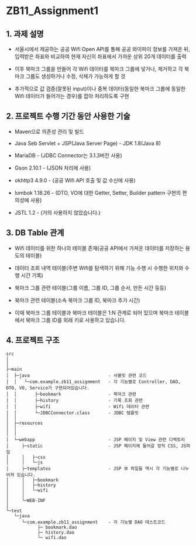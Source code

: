 # ZB11_Assignment1

## 1. 과제 설명

- 서울시에서 제공하는 공공 Wifi Open API를 통해 공공 와이파이 정보를 가져온 뒤, 입력받은 좌표와 비교하여 현재 자신의 좌표에서 가까운 상위 20개 데이터를 출력


- 이후 북마크 그룹을 만들어 각 Wifi 데이터를 북마크 그룹에 넣거나, 제거하고 각 북마크 그룹도 생성하거나 수정, 삭제가 가능하게 할 것


- 추가적으로 값 검증(잘못된 input)이나 중복 데이터(동일한 북마크 그룹에 동일한 Wifi 데이터가 들어가는 경우)를 잡아 처리하도록 구현



## 2. 프로젝트 수행 기간 동안 사용한 기술

- Maven으로 의존성 관리 및 빌드


- Java Seb Servlet + JSP(Java Server Page) - JDK 1.8(Java 8)


- MariaDB - (JDBC Connector는 3.1.3버전 사용)


- Gson 2.10.1 - (JSON 처리에 사용)


- okhttp3 4.9.0 - (공공 Wifi API 호출 및 값 수신에 사용)


- lombok 1.18.26 - (DTO, VO에 대한 Getter, Setter, Builder pattern 구현의 편의성에 사용)


- JSTL 1.2 - (거의 사용하지 않았습니다.)



## 3. DB Table 관계

- Wifi 데이터를 위한 하나의 테이블 존재(공공 API에서 가져온 데이터를 저장하는 용도의 테이블)


- 데이터 조회 내역 테이블(주변 Wifi를 탐색하기 위해 기능 수행 시 수행한 위치와 수행 시간 기록)


- 북마크 그룹 관련 테이블(그룹 이름, 그룹 ID, 그룹 순서, 만든 시간 등등)


- 북마크 관련 테이블(소속 북마크 그룹 ID, 북마크 추가 시간)


- 이때 북마크 그룹 테이블과 북마크 테이블은 1:N 관계로 되어 있으며 북마크 테이블에서 북마크 그룹 ID를 외래 키로 사용하고 있습니다.


## 4. 프로젝트 구조
```aidl
src
│
│
├─main                                 
│  ├─java                              - 서블릿 관련 코드
│  │   └─com.example.zb11_assignment   - 각 기능별로 Controller, DAO, DTO, VO, Service가 구현되어있습니다.     
│  │       ├─bookmark                  - 북마크 관련
│  │       ├─history                   - 기록 조회 관련
│  │       ├─wifi                      - Wifi 데이터 관련
│  │       └─JDBCConnector.class       - JDBC 템플릿   
│  │
│  ├─resources                  
│  │
│  │              
│  └─webapp                            - JSP 페이지 및 View 관련 디렉토리
│     ├─static                         - JSP 페이지에 들어갈 정적 CSS, JS파일
│     │   ├─css
│     │   └─js
│     ├─templates                      - JSP 뷰 파일들 역시 각 기능별로 나누어져 있습니다.
│     │   ├─bookmark
│     │   ├─history
│     │   └─wifi
│     │
│     └─WEB-INF
│
└─test                     
   └─java
      └─com.example.zb11_assignment    - 각 기능별 DAO 테스트코드
            ├─ bookmark.dao
            ├─ history.dao
            └─ wifi.dao
```